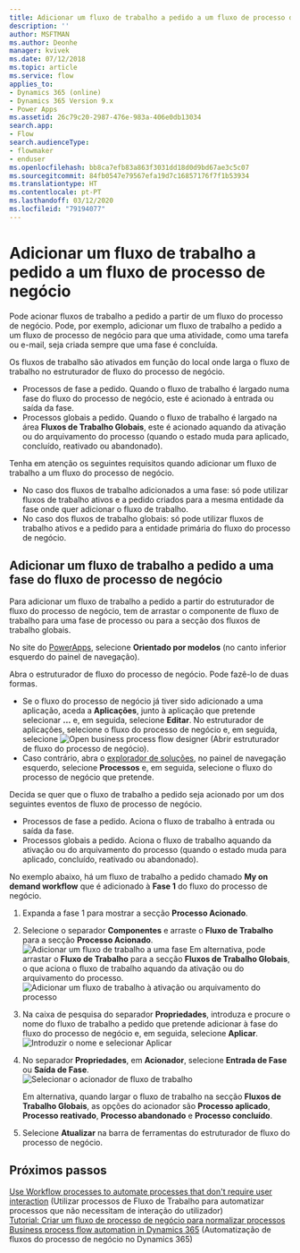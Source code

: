 ```yaml
---
title: Adicionar um fluxo de trabalho a pedido a um fluxo de processo de negócio
description: ''
author: MSFTMAN
ms.author: Deonhe
manager: kvivek
ms.date: 07/12/2018
ms.topic: article
ms.service: flow
applies_to:
- Dynamics 365 (online)
- Dynamics 365 Version 9.x
- Power Apps
ms.assetid: 26c79c20-2987-476e-983a-406e0db13034
search.app:
- Flow
search.audienceType:
- flowmaker
- enduser
ms.openlocfilehash: bb8ca7efb83a863f3031dd18d0d9bd67ae3c5c07
ms.sourcegitcommit: 84fb0547e79567efa19d7c16857176f7f1b53934
ms.translationtype: HT
ms.contentlocale: pt-PT
ms.lasthandoff: 03/12/2020
ms.locfileid: "79194077"
---
```

# <a name="add-an-on-demand-workflow-to-a-business-process-flow"></a>Adicionar um fluxo de trabalho a pedido a um fluxo de processo de negócio


Pode acionar fluxos de trabalho a pedido a partir de um fluxo do processo de negócio. Pode, por exemplo, adicionar um fluxo de trabalho a pedido a um fluxo de processo de negócio para que uma atividade, como uma tarefa ou e-mail, seja criada sempre que uma fase é concluída. 

Os fluxos de trabalho são ativados em função do local onde larga o fluxo de trabalho no estruturador de fluxo do processo de negócio.
- Processos de fase a pedido. Quando o fluxo de trabalho é largado numa fase do fluxo do processo de negócio, este é acionado à entrada ou saída da fase. 
- Processos globais a pedido. Quando o fluxo de trabalho é largado na área **Fluxos de Trabalho Globais**, este é acionado aquando da ativação ou do arquivamento do processo (quando o estado muda para aplicado, concluído, reativado ou abandonado). 

Tenha em atenção os seguintes requisitos quando adicionar um fluxo de trabalho a um fluxo do processo de negócio.
- No caso dos fluxos de trabalho adicionados a uma fase: só pode utilizar fluxos de trabalho ativos e a pedido criados para a mesma entidade da fase onde quer adicionar o fluxo de trabalho.  
- No caso dos fluxos de trabalho globais: só pode utilizar fluxos de trabalho ativos e a pedido para a entidade primária do fluxo do processo de negócio.

## <a name="add-an-on-demand-workflow-to-a-business-process-flow-stage"></a>Adicionar um fluxo de trabalho a pedido a uma fase do fluxo de processo de negócio

Para adicionar um fluxo de trabalho a pedido a partir do estruturador de fluxo do processo de negócio, tem de arrastar o componente de fluxo de trabalho para uma fase de processo ou para a secção dos fluxos de trabalho globais. 

No site do [PowerApps](https://make.powerapps.com), selecione **Orientado por modelos** (no canto inferior esquerdo do painel de navegação). 

Abra o estruturador de fluxo do processo de negócio. Pode fazê-lo de duas formas.
- Se o fluxo do processo de negócio já tiver sido adicionado a uma aplicação, aceda a **Aplicações**, junto à aplicação que pretende selecionar **...** e, em seguida, selecione **Editar**. No estruturador de aplicações, selecione o fluxo do processo de negócio e, em seguida, selecione ![Open business process flow designer](media/dynamics365-open-designer.PNG) (Abrir estruturador de fluxo do processo de negócio).  
- Caso contrário, abra o [explorador de soluções](/powerapps/maker/model-driven-apps/advanced-navigation.md#solution-explorer), no painel de navegação esquerdo, selecione **Processos** e, em seguida, selecione o fluxo do processo de negócio que pretende. 

Decida se quer que o fluxo de trabalho a pedido seja acionado por um dos seguintes eventos de fluxo de processo de negócio. 
- Processos de fase a pedido. Aciona o fluxo de trabalho à entrada ou saída da fase. 
- Processos globais a pedido. Aciona o fluxo de trabalho aquando da ativação ou do arquivamento do processo (quando o estado muda para aplicado, concluído, reativado ou abandonado). 

No exemplo abaixo, há um fluxo de trabalho a pedido chamado **My on demand workflow** que é adicionado à **Fase 1** do fluxo do processo de negócio. 

1. Expanda a fase 1 para mostrar a secção **Processo Acionado**. 
2. Selecione o separador **Componentes** e arraste o **Fluxo de Trabalho** para a secção **Processo Acionado**.
    ![Adicionar um fluxo de trabalho a uma fase](media/add-workflow-to-bpf-1.png) Em alternativa, pode arrastar o **Fluxo de Trabalho** para a secção **Fluxos de Trabalho Globais**, o que aciona o fluxo de trabalho aquando da ativação ou do arquivamento do processo.
 ![Adicionar um fluxo de trabalho à ativação ou arquivamento do processo](media/add-workflow-to-bpf-global.png)
3. Na caixa de pesquisa do separador **Propriedades**, introduza e procure o nome do fluxo de trabalho a pedido que pretende adicionar à fase do fluxo do processo de negócio e, em seguida, selecione **Aplicar**.
    ![Introduzir o nome e selecionar Aplicar](media/add-workflow-to-bpf-2.png)
4. No separador **Propriedades**, em **Acionador**, selecione **Entrada de Fase** ou **Saída de Fase**.  
    ![Selecionar o acionador de fluxo de trabalho](media/workflow-trigger.png)
   
    Em alternativa, quando largar o fluxo de trabalho na secção **Fluxos de Trabalho Globais**, as opções do acionador são **Processo aplicado**, **Processo reativado**,  **Processo abandonado** e **Processo concluído**.

5. Selecione **Atualizar** na barra de ferramentas do estruturador de fluxo do processo de negócio.
 
## <a name="next-steps"></a>Próximos passos
[Use Workflow processes to automate processes that don't require user interaction](workflow-processes.md) (Utilizar processos de Fluxo de Trabalho para automatizar processos que não necessitam de interação do utilizador) <br/>
[Tutorial: Criar um fluxo de processo de negócio para normalizar processos](create-business-process-flow.md) <br/>
[Business process flow automation in Dynamics 365](https://blogs.msdn.microsoft.com/crm/2017/03/28/business-process-flow-automation-in-dynamics-365/) (Automatização de fluxos do processo de negócio no Dynamics 365)
